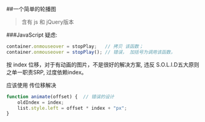 ##一个简单的轮播图
> 含有 js 和 jQuery版本


###JavaScript 疑虑:
```javascript
container.onmouseover = stopPlay;   // 拷贝 该函数；
container.onmouseover = stopPlay(); // 错误， 加括号为调用该函数，
```                 
                    
按 index 位移，对于有动画的图片，不是很好的解决方案, 违反 S.O.L.I.D五大原则之单一职责SRP, 过度依赖index。 

应该使用 传位移解决
```javascript
function animate(offset) {  // 错误的设计
    oldIndex = index;
    list.style.left = offset * index + "px";
}
```
